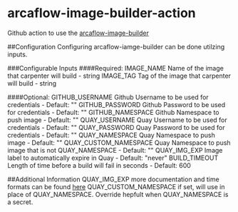 # arcaflow-image-builder-action
Github action to use the [arcaflow-image-builder](https://github.com/arcalot/arcaflow-plugin-image-builder)

##Configuration
Configuring arcaflow-iamge-builder can be done utilzing inputs.

###Configurable Inputs
####Required:
IMAGE_NAME Name of the image that carpenter will build - string
IMAGE_TAG Tag of the image that carpenter will build - string

####Optional:
GITHUB_USERNAME Github Username to be used for credentials - Default: ""
GITHUB_PASSWORD Github Password to be used for credentials - Default: ""
GITHUB_NAMESPACE Github Namespace to push image - Default: ""
QUAY_USERNAME Quay Username to be used for credentials - Default: ""
QUAY_PASSWORD Quay Password to be used for credentials - Default: ""
QUAY_NAMESPACE Quay Namespace to push image - Default: ""
QUAY_CUSTOM_NAMESPACE Quay Namespace to push image that is not QUAY_NAMESPACE - Default: ""
QUAY_IMG_EXP Image label to automatically expire in Quay - Default: "never"
BUILD_TIMEOUT Length of time before a build will fail in seconds - Default: 600

##Additional Information
QUAY_IMG_EXP more documentation and time formats can be found [here](https://docs.projectquay.io/use_quay.html#:~:text=Setting%20tag%20expiration%20from%20a%20Dockerfile)
QUAY_CUSTOM_NAMESPACE if set, will use in place of QUAY_NAMESPACE. Override hepfult when QUAY_NAMESPACE is a secret.
